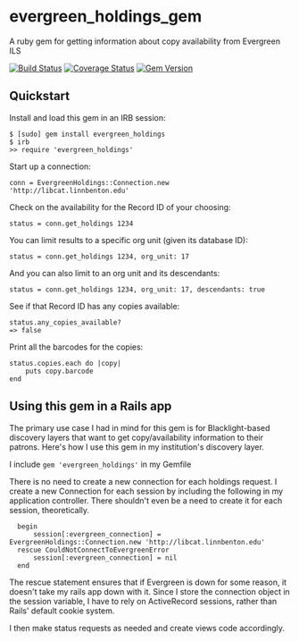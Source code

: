 # evergreen_holdings_gem
A ruby gem for getting information about copy availability from Evergreen ILS

[![Build Status](https://travis-ci.org/sandbergja/evergreen_holdings_gem.svg?branch=master)](https://travis-ci.org/sandbergja/evergreen_holdings_gem)
[![Coverage Status](https://coveralls.io/repos/github/sandbergja/evergreen_holdings_gem/badge.svg?branch=master)](https://coveralls.io/github/sandbergja/evergreen_holdings_gem?branch=master)
[![Gem Version](https://badge.fury.io/rb/evergreen_holdings.svg)](https://badge.fury.io/rb/evergreen_holdings)

Quickstart
----------
Install and load this gem in an IRB session:

    $ [sudo] gem install evergreen_holdings
    $ irb
    >> require 'evergreen_holdings'

Start up a connection:

    conn = EvergreenHoldings::Connection.new 'http://libcat.linnbenton.edu'

Check on the availability for the Record ID of your choosing:

    status = conn.get_holdings 1234
    
You can limit results to a specific org unit (given its database ID):

    status = conn.get_holdings 1234, org_unit: 17

And you can also limit to an org unit and its descendants:

    status = conn.get_holdings 1234, org_unit: 17, descendants: true

See if that Record ID has any copies available:

    status.any_copies_available?
    => false

Print all the barcodes for the copies:

    status.copies.each do |copy|
        puts copy.barcode
    end

Using this gem in a Rails app
----------
The primary use case I had in mind for this gem is for Blacklight-based discovery layers that want to get
copy/availability information to their patrons.  Here's how I use this gem in my institution's discovery layer.

I include `gem 'evergreen_holdings'` in my Gemfile

There is no need to create a new connection for each holdings request.  I create a new Connection for each session by including the following in my application controller.  There shouldn't even be a need to create it for each session, theoretically.

      begin
          session[:evergreen_connection] = EvergreenHoldings::Connection.new 'http://libcat.linnbenton.edu'
      rescue CouldNotConnectToEvergreenError
          session[:evergreen_connection] = nil
      end
 
The rescue statement ensures that if Evergreen is down for some reason, it doesn't take my rails app down with it.  Since I store the connection object in the session variable, I have to rely on ActiveRecord sessions, rather than Rails' default cookie system.

I then make status requests as needed and create views code accordingly.
